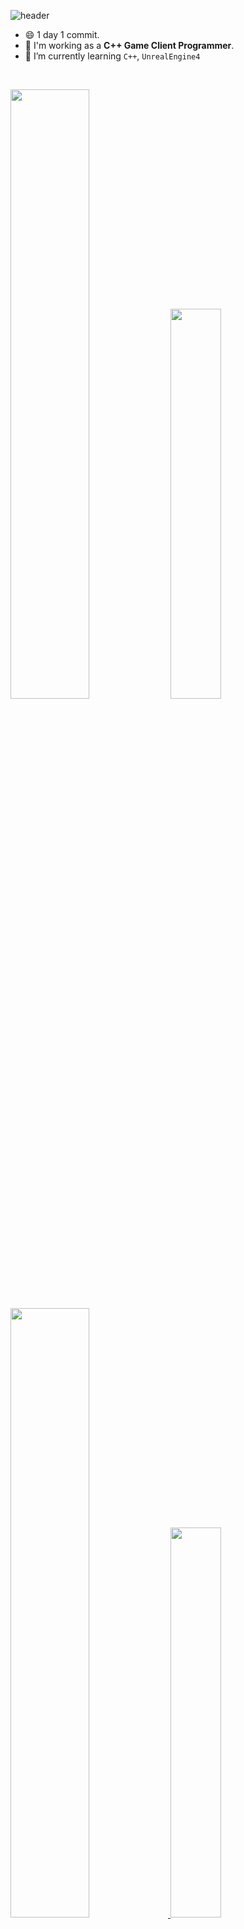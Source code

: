 ![header](https://capsule-render.vercel.app/api?type=soft&color=auto&height=300&section=header&text=JEGYUN%20KANG&fontSize=70)

- 😄 1 day 1 commit.
- 🔭 I'm working as a **C++ Game Client Programmer**.
- 🌱 I’m currently learning `C++`, `UnrealEngine4`

<br>

<a> <img src="https://github-readme-stats.vercel.app/api?username=tdm1223&show_icons=true&theme=radical&count_private=true" width="50%"/> </a>
<a href="https://solved.ac/tdm1223"> <img src="http://mazassumnida.wtf/api/v2/generate_badge?boj=tdm1223" width="40%"/> </a>
<a href="https://wakatime.com/@tdm1223"> <img src="https://github-readme-stats.vercel.app/api/wakatime?username=tdm1223" width="50%"/> </a>
<a> <img src="https://github-readme-stats.vercel.app/api/top-langs/?username=tdm1223&langs_count=4&hide=TSQL,RPC,ShaderLab&layout=compact" width="40%"/> </a>
  
<h3 align="center">🛠 Tech Stack 🛠</h3>

<p align="center"> Techs that I've used at least once </p>

<p align="center">
  <img src="https://img.shields.io/badge/c-%2300599C.svg?style=for-the-badge&logo=c&logoColor=white"/></a>&nbsp
  <img src="https://img.shields.io/badge/c++-%2300599C.svg?style=for-the-badge&logo=c%2B%2B&logoColor=white"/></a>&nbsp
  <img src="https://img.shields.io/badge/c%23-%23239120.svg?style=for-the-badge&logo=c-sharp&logoColor=white"/></a>&nbsp
  <img src="https://img.shields.io/badge/markdown-%23000000.svg?style=for-the-badge&logo=markdown&logoColor=white"/></a>&nbsp
  <img src="https://img.shields.io/badge/java-%23ED8B00.svg?style=for-the-badge&logo=java&logoColor=white"/></a>&nbsp
  <img src="https://img.shields.io/badge/javascript-%23323330.svg?style=for-the-badge&logo=javascript&logoColor=%23F7DF1E"/></a>&nbsp
  <img src="https://img.shields.io/badge/python-3670A0?style=for-the-badge&logo=python&logoColor=ffdd54"/></a>&nbsp
  <br>
  <img src="https://img.shields.io/badge/unrealengine-%23313131.svg?style=for-the-badge&logo=unrealengine&logoColor=white"/></a>&nbsp
  <img src="https://img.shields.io/badge/unity-%23000000.svg?style=for-the-badge&logo=unity&logoColor=white"/></a>&nbsp
  <img src="https://img.shields.io/badge/node.js-6DA55F?style=for-the-badge&logo=node.js&logoColor=white"/></a>&nbsp
  <img src="https://img.shields.io/badge/spring-%236DB33F.svg?style=for-the-badge&logo=spring&logoColor=white"/></a>&nbsp
  <img src="https://img.shields.io/badge/Windows-0078D6?style=for-the-badge&logo=windows&logoColor=white"/></a>&nbsp
</p>

<h3 align="center"> Me </h3>
<p align="center">
  <a href="https://tdm1223.github.io"><img src="https://img.shields.io/badge/dev.to-0A0A0A?style=for-the-badge&logo=dev.to&logoColor=white&link=https://tdm1223.github.io"/></a>&nbsp
  <a href="https://www.linkedin.com/in/jegyun-kang-8091301b0/"><img src="https://img.shields.io/badge/linkedin-%230077B5.svg?style=for-the-badge&logo=linkedin&logoColor=white"/></a>&nbsp
  <a href="mailto:tdm1223@naver.com"><img src="https://img.shields.io/badge/Gmail-D14836?style=for-the-badge&logo=gmail&logoColor=white&link=tdm1223@naver.com"/></a>
</p>
<br>
